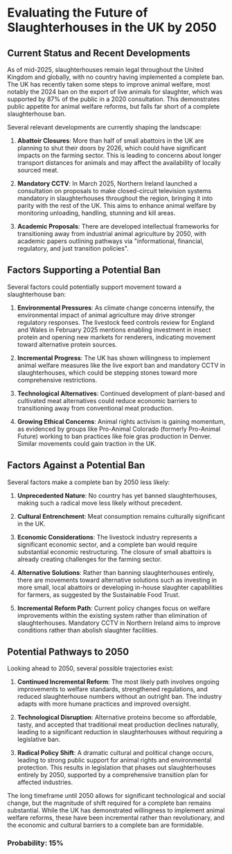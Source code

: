 # Evaluating the Future of Slaughterhouses in the UK by 2050

## Current Status and Recent Developments

As of mid-2025, slaughterhouses remain legal throughout the United Kingdom and globally, with no country having implemented a complete ban. The UK has recently taken some steps to improve animal welfare, most notably the 2024 ban on the export of live animals for slaughter, which was supported by 87% of the public in a 2020 consultation. This demonstrates public appetite for animal welfare reforms, but falls far short of a complete slaughterhouse ban.

Several relevant developments are currently shaping the landscape:

1. **Abattoir Closures**: More than half of small abattoirs in the UK are planning to shut their doors by 2026, which could have significant impacts on the farming sector. This is leading to concerns about longer transport distances for animals and may affect the availability of locally sourced meat.

2. **Mandatory CCTV**: In March 2025, Northern Ireland launched a consultation on proposals to make closed-circuit television systems mandatory in slaughterhouses throughout the region, bringing it into parity with the rest of the UK. This aims to enhance animal welfare by monitoring unloading, handling, stunning and kill areas.

3. **Academic Proposals**: There are developed intellectual frameworks for transitioning away from industrial animal agriculture by 2050, with academic papers outlining pathways via "informational, financial, regulatory, and just transition policies".

## Factors Supporting a Potential Ban

Several factors could potentially support movement toward a slaughterhouse ban:

1. **Environmental Pressures**: As climate change concerns intensify, the environmental impact of animal agriculture may drive stronger regulatory responses. The livestock feed controls review for England and Wales in February 2025 mentions enabling investment in insect protein and opening new markets for renderers, indicating movement toward alternative protein sources.

2. **Incremental Progress**: The UK has shown willingness to implement animal welfare measures like the live export ban and mandatory CCTV in slaughterhouses, which could be stepping stones toward more comprehensive restrictions.

3. **Technological Alternatives**: Continued development of plant-based and cultivated meat alternatives could reduce economic barriers to transitioning away from conventional meat production.

4. **Growing Ethical Concerns**: Animal rights activism is gaining momentum, as evidenced by groups like Pro-Animal Colorado (formerly Pro-Animal Future) working to ban practices like foie gras production in Denver. Similar movements could gain traction in the UK.

## Factors Against a Potential Ban

Several factors make a complete ban by 2050 less likely:

1. **Unprecedented Nature**: No country has yet banned slaughterhouses, making such a radical move less likely without precedent.

2. **Cultural Entrenchment**: Meat consumption remains culturally significant in the UK.

3. **Economic Considerations**: The livestock industry represents a significant economic sector, and a complete ban would require substantial economic restructuring. The closure of small abattoirs is already creating challenges for the farming sector.

4. **Alternative Solutions**: Rather than banning slaughterhouses entirely, there are movements toward alternative solutions such as investing in more small, local abattoirs or developing in-house slaughter capabilities for farmers, as suggested by the Sustainable Food Trust.

5. **Incremental Reform Path**: Current policy changes focus on welfare improvements within the existing system rather than elimination of slaughterhouses. Mandatory CCTV in Northern Ireland aims to improve conditions rather than abolish slaughter facilities.

## Potential Pathways to 2050

Looking ahead to 2050, several possible trajectories exist:

1. **Continued Incremental Reform**: The most likely path involves ongoing improvements to welfare standards, strengthened regulations, and reduced slaughterhouse numbers without an outright ban. The industry adapts with more humane practices and improved oversight.

2. **Technological Disruption**: Alternative proteins become so affordable, tasty, and accepted that traditional meat production declines naturally, leading to a significant reduction in slaughterhouses without requiring a legislative ban.

3. **Radical Policy Shift**: A dramatic cultural and political change occurs, leading to strong public support for animal rights and environmental protection. This results in legislation that phases out slaughterhouses entirely by 2050, supported by a comprehensive transition plan for affected industries.

The long timeframe until 2050 allows for significant technological and social change, but the magnitude of shift required for a complete ban remains substantial. While the UK has demonstrated willingness to implement animal welfare reforms, these have been incremental rather than revolutionary, and the economic and cultural barriers to a complete ban are formidable.

### Probability: 15%